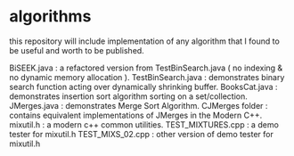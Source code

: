 # algorithms
this repository will include implementation of any algorithm that I found to be useful and worth to be published.

BiSEEK.java : a refactored version from TestBinSearch.java ( no indexing & no dynamic memory allocation ).
TestBinSearch.java : demonstrates binary search function acting over dynamically shrinking buffer.
BooksCat.java : demonstrates insertion sort algorithm sorting on a set/collection.
JMerges.java : demonstrates Merge Sort Algorithm.
CJMerges folder : contains equivalent implementations of JMerges in the Modern C++.
mixutil.h : a modern c++ common utilities.
TEST_MIXTURES.cpp : a demo tester for mixutil.h
TEST_MIXS_02.cpp : other version of demo tester for mixutil.h
